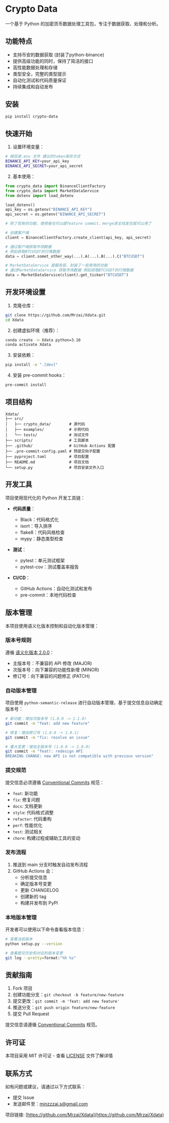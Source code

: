 # Crypto Data

一个基于 Python 的加密货币数据处理工具包，专注于数据获取、处理和分析。

## 功能特点

- 支持币安的数据获取 (封装了python-binance)
- 提供高级功能的同时，保持了简洁的接口
- 高性能数据处理和存储
- 类型安全，完整的类型提示
- 自动化测试和代码质量保证
- 持续集成和自动发布

## 安装

```bash
pip install crypto-data
```

## 快速开始

1. 设置环境变量：

```bash
# 根目录.env 文件 建议的token保存方式
BINANCE_API_KEY=your_api_key
BINANCE_API_SECRET=your_api_secret
```

2. 基本使用：

```python
from crypto_data import BinanceClientFactory
from crypto_data import MarketDataService
from dotenv import load_dotenv

load_dotenv()
api_key = os.getenv("BINANCE_API_KEY")
api_secret = os.getenv("BINANCE_API_SECRET")

# 除了现有的功能，使用者也可以提feature commit，merge进主线发包就可以用了

# 创建客户端
client = BinanceClientFactory.create_client(api_key, api_secret)

# 通过客户端获取市场数据
# 例如获取BTCUSDT的行情数据
data = client.somet_other_way(...).A(...).B(...).C("BTCUSDT")

# MarketDataService 是服务层，封装了一些常用的功能
# 通过MarketDataService 获取市场数据 例如获取BTCUSDT的行情数据
data = MarketDataService(client).get_ticker("BTCUSDT")
```

## 开发环境设置

1. 克隆仓库：
```bash
git clone https://github.com/Mrzai/Xdata.git
cd Xdata
```

2. 创建虚拟环境（推荐）：
```bash
conda create -n Xdata python=3.10
conda activate Xdata
```

3. 安装依赖：
```bash
pip install -e ".[dev]"
```

4. 安装 pre-commit hooks：
```bash
pre-commit install
```

## 项目结构

```
Xdata/
├── src/
│   ├── crypto_data/        # 源代码
│   ├── examples/           # 示例代码
│   └── tests/              # 测试文件
├── scripts/                # 工具脚本
├── .github/                # GitHub Actions 配置
├── .pre-commit-config.yaml # 预提交钩子配置
├── pyproject.toml          # 项目配置
├── README.md               # 项目文档
└── setup.py                # 项目安装文件入口
```

## 开发工具

项目使用现代化的 Python 开发工具链：

- **代码质量**：
  - Black：代码格式化
  - isort：导入排序
  - flake8：代码风格检查
  - mypy：静态类型检查

- **测试**：
  - pytest：单元测试框架
  - pytest-cov：测试覆盖率报告

- **CI/CD**：
  - GitHub Actions：自动化测试和发布
  - pre-commit：本地代码检查

## 版本管理

本项目使用语义化版本控制和自动化版本管理：

### 版本号规则

遵循 [语义化版本 2.0.0](https://semver.org/lang/zh-CN/)：

- 主版本号：不兼容的 API 修改 (MAJOR)
- 次版本号：向下兼容的功能性新增 (MINOR)
- 修订号：向下兼容的问题修正 (PATCH)

### 自动版本管理

项目使用 `python-semantic-release` 进行自动版本管理，基于提交信息自动确定版本号：

```bash
# 新功能：增加次版本号 (1.0.0 -> 1.1.0)
git commit -m "feat: add new feature"

# 修复：增加修订号 (1.0.0 -> 1.0.1)
git commit -m "fix: resolve an issue"

# 重大变更：增加主版本号 (1.0.0 -> 2.0.0)
git commit -m "feat!: redesign API
BREAKING CHANGE: new API is not compatible with previous version"
```

### 提交规范

提交信息必须遵循 [Conventional Commits](https://www.conventionalcommits.org/) 规范：

- `feat`: 新功能
- `fix`: 修复问题
- `docs`: 文档更新
- `style`: 代码格式调整
- `refactor`: 代码重构
- `perf`: 性能优化
- `test`: 测试相关
- `chore`: 构建过程或辅助工具的变动

### 发布流程

1. 推送到 main 分支时触发自动发布流程
2. GitHub Actions 会：
   - 分析提交信息
   - 确定版本号变更
   - 更新 CHANGELOG
   - 创建新的 tag
   - 构建并发布到 PyPI

### 本地版本管理

开发者可以使用以下命令查看版本信息：

```bash
# 查看当前版本
python setup.py --version

# 查看提交历史和对应的版本变更
git log --pretty=format:"%h %s"
```

## 贡献指南

1. Fork 项目
2. 创建功能分支：`git checkout -b feature/new-feature`
3. 提交更改：`git commit -m 'feat: add new feature'`
4. 推送分支：`git push origin feature/new-feature`
5. 提交 Pull Request

提交信息请遵循 [Conventional Commits](https://www.conventionalcommits.org/) 规范。

## 许可证

本项目采用 MIT 许可证 - 查看 [LICENSE](LICENSE) 文件了解详情

## 联系方式

如有问题或建议，请通过以下方式联系：

- 提交 Issue
- 发送邮件至：minzzzai.s@gmail.com

项目链接: [https://github.com/Mrzai/Xdata](https://github.com/Mrzai/Xdata)
